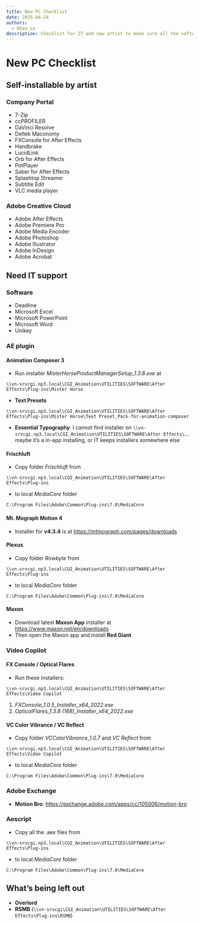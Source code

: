 ```yaml
---
title: New PC Checklist
date: 2025-04-24
authors:
  - Khoa Le
description: Checklist for IT and new artist to make sure all the software and plugin is installed.
---
```

# New PC Checklist

## Self-installable by artist

### Company Portal

- 7-Zip
- ccPROFILER
- DaVinci Resolve
- Deltek Maconomy
- FXConsole for After Effects
- Handbrake
- LucidLink
- Orb for After Effects
- PotPlayer
- Saber for After Effects
- Splashtop Streamer
- Subtitle Edit
- VLC media player

### Adobe Creative Cloud

- Adobe After Effects
- Adobe Premiere Pro
- Adobe Media Encoder
- Adobe Photoshop
- Adobe Illustrator
- Adobe InDesign
- Adobe Acrobat

## Need IT support

### Software

- Deadline
- Microsoft Excel
- Microsoft PowerPoint
- Microsoft Word
- Unikey

### AE plugin

#### Animation Composer 3

- Run installer _MisterHorseProductManagerSetup_1.3.8.exe_ at

```
\\vn-srvcgi.np3.local\CGI_Animation\UTILITIES\SOFTWARE\After Effects\Plug-ins\Mister Horse
```

- **Text Presets**

```
\\vn-srvcgi.np3.local\CGI_Animation\UTILITIES\SOFTWARE\After Effects\Plug-ins\Mister Horse\Text Preset_Pack-for-animation-composer
```

- **Essential Typography**: I cannot find installer on `\\vn-srvcgi.np3.local\CGI_Animation\UTILITIES\SOFTWARE\After Effects\`… maybe it’s a in-app installing, or IT keeps installers somewhere else

#### Frischluft

- Copy folder _Frischluft_ from

```
\\vn-srvcgi.np3.local\CGI_Animation\UTILITIES\SOFTWARE\After Effects\Plug-ins
```

- to local _MediaCore_ folder

```
C:\Program Files\Adobe\Common\Plug-ins\7.0\MediaCore
```

#### Mt. Mograph Motion 4

- Installer for **v4.3.4** is at https://mtmograph.com/pages/downloads

#### Plexus

- Copy folder _Rowbyte_ from

```
\\vn-srvcgi.np3.local\CGI_Animation\UTILITIES\SOFTWARE\After Effects\Plug-ins
```

- to local _MediaCore_ folder

```
C:\Program Files\Adobe\Common\Plug-ins\7.0\MediaCore
```

#### Maxon

- Download latest **Maxon App** installer at https://www.maxon.net/en/downloads
- Then open the Maxon app and install **Red Giant**

### Video Copilot

#### FX Console / Optical Flares

- Run these installers:

```
\\vn-srvcgi.np3.local\CGI_Animation\UTILITIES\SOFTWARE\After Effects\Video Copilot
```

1. <em>FXConsole_1.0.5_Installer_x64_2022.exe</em>
2. <em>OpticalFlares_1.3.8 (168)_Installer_x64_2022.exe</em>

#### VC Color Vibrance / VC Reflect

- Copy folder _VCColorVibrance_1.0.7_ and _VC Reflect_ from

```
\\vn-srvcgi.np3.local\CGI_Animation\UTILITIES\SOFTWARE\After Effects\Video Copilot
```

- to local _MediaCore_ folder

```
C:\Program Files\Adobe\Common\Plug-ins\7.0\MediaCore
```

### Adobe Exchange

- **Motion Bro**: https://exchange.adobe.com/apps/cc/105006/motion-bro

### Aescript

- Copy all the .aex files from

```
\\vn-srvcgi.np3.local\CGI_Animation\UTILITIES\SOFTWARE\After Effects\Plug-ins
```

- to local _MediaCore_ folder

```
C:\Program Files\Adobe\Common\Plug-ins\7.0\MediaCore
```

## What’s being left out

- **Overlord**
- **RSMB** (`\\vn-srvcgi\CGI_Animation\UTILITIES\SOFTWARE\After Effects\Plug-ins\RSMB`)
